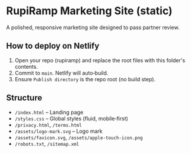 # RupiRamp Marketing Site (static)

A polished, responsive marketing site designed to pass partner review.

## How to deploy on Netlify
1. Open your repo (rupiramp) and replace the root files with this folder's contents.
2. Commit to `main`. Netlify will auto‑build.
3. Ensure `Publish directory` is the repo root (no build step).

## Structure
- `/index.html` – Landing page
- `/styles.css` – Global styles (fluid, mobile‑first)
- `/privacy.html`, `/terms.html`
- `/assets/logo-mark.svg` – Logo mark
- `/assets/favicon.svg`, `/assets/apple-touch-icon.png`
- `/robots.txt`, `/sitemap.xml`
